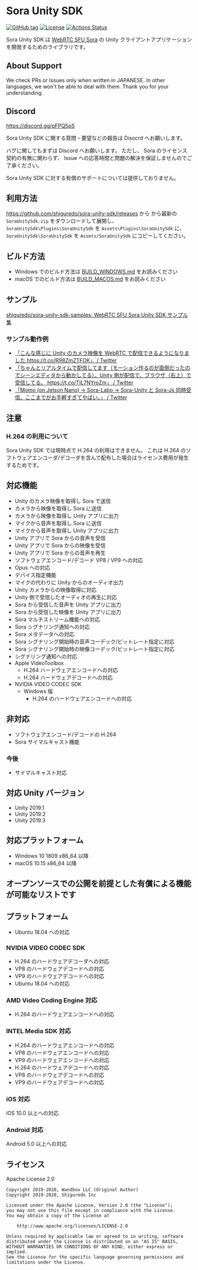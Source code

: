# Sora Unity SDK

 [![GitHub tag](https://img.shields.io/github/tag/shiguredo/sora-unity-sdk.svg)](https://github.com/shiguredo/sora-unity-sdk)
 [![License](https://img.shields.io/badge/License-Apache%202.0-blue.svg)](https://opensource.org/licenses/Apache-2.0)
 [![Actions Status](https://github.com/shiguredo/sora-unity-sdk/workflows/build/badge.svg)](https://github.com/shiguredo/sora-unity-sdk/actions)

Sora Unity SDK は [WebRTC SFU Sora](https://sora.shiguredo.jp/) の Unity クライアントアプリケーションを開発するためのライブラリです。

## About Support

We check PRs or Issues only when written in JAPANESE.
In other languages, we won't be able to deal with them. Thank you for your understanding.

## Discord

https://discord.gg/pFPQ5pS

Sora Unity SDK に関する質問・要望などの報告は Disocrd へお願いします。

バグに関してもまずは Discord へお願いします。
ただし、 Sora のライセンス契約の有無に関わらず、 Issue への応答時間と問題の解決を保証しませんのでご了承ください。

Sora Unity SDK に対する有償のサポートについては提供しておりません。

## 利用方法

https://github.com/shiguredo/sora-unity-sdk/releases から から最新の `SoraUnitySdk.zip` をダウンロードして展開し、`SoraUnitySdk\Plugins\SoraUnitySdk` を `Assets\Plugins\SoraUnitySdk` に、`SoraUnitySdk\SoraUnitySdk` を `Assets/SoraUnitySdk` にコピーしてください。

## ビルド方法

- Windows でのビルド方法は [BUILD_WINDOWS.md](doc/BUILD_WINDOWS.md) をお読みください
- macOS でのビルド方法は [BUILD_MACOS.md](doc/BUILD_MACOS.md) をお読みください

## サンプル

[shiguredo/sora\-unity\-sdk\-samples: WebRTC SFU Sora Unity SDK サンプル集](https://github.com/shiguredo/sora-unity-sdk-samples)

### サンプル動作例

- [「こんな感じに Unity のカメラ映像を WebRTC で配信できるようになりました https://t\.co/R98ZmZTFOK」 / Twitter](https://twitter.com/melponn/status/1193406538494275592?s=20)
- [「ちゃんとリアルタイムで配信してます（モーション作るのが面倒だったのでシーンエディタから動かしてる）。Unity 側が配信で、ブラウザ（右上）で受信してる。 https://t\.co/TIL7NYroZm」 / Twitter](https://twitter.com/melponn/status/1193411591183552512?s=20)
- [「Momo (on Jetson Nano) -> Sora-Labo -> Sora-Unity と Sora-Js 同時受信。ここまでがお手軽すぎてやばい。」 / Twitter](https://twitter.com/izmhrats/status/1203299775354851328?s=20)

## 注意

### H.264 の利用について

Sora Unity SDK では現時点で H.264 の利用はできません。
これは H.264 のソフトウェアエンコーダ/デコーダを含んで配布した場合はライセンス費用が発生するためです。

## 対応機能

- Unity のカメラ映像を取得し Sora で送信
- カメラから映像を取得し Sora に送信
- カメラから映像を取得し Unity アプリに出力
- マイクから音声を取得し Sora に送信
- マイクから音声を取得し Unity アプリに出力
- Unity アプリで Sora からの音声を受信
- Unity アプリで Sora からの映像を受信
- Unity アプリで Sora からの音声を再生
- ソフトウェアエンコード/デコード VP8 / VP9 への対応
- Opus への対応
- デバイス指定機能
- マイクの代わりに Unity からのオーディオ出力
- Unity カメラからの映像取得に対応
- Unity 側で受信したオーディオの再生に対応
- Sora から受信した音声を Unity アプリに出力
- Sora から受信した映像を Unity アプリに出力
- Sora マルチストリーム機能への対応
- Sora シグナリング通知への対応
- Sora メタデータへの対応
- Sora シグナリング開始時の音声コーデック/ビットレート指定に対応
- Sora シグナリング開始時の映像コーデック/ビットレート指定に対応
- シグナリング通知への対応
- Apple VideoToolbox
    - H.264 ハードウェアエンコードへの対応
    - H.264 ハードウェアデコードへの対応
- NVIDIA VIDEO CODEC SDK
    - Windows 版
        - H.264 のハードウェアエンコードへの対応


## 非対応

- ソフトウェアエンコード/デコードの H.264
- Sora サイマルキャスト機能

### 今後

- サイマルキャスト対応

## 対応 Unity バージョン

- Unity 2019.1
- Unity 2019.2
- Unity 2019.3

## 対応プラットフォーム

- Windows 10 1809 x86_64 以降
- macOS 10.15 x86_64 以降

## オープンソースでの公開を前提とした有償による機能が可能なリストです

## プラットフォーム

- Ubuntu 18.04 への対応

### NVIDIA VIDEO CODEC SDK

- H.264 のハードウェアデコーダへの対応
- VP8 のハードウェアデコードへの対応
- VP9 のハードウェアデコードへの対応
- Ubuntu 18.04 への対応

### AMD Video Coding Engine 対応

- H.264 のハードウェアエンコードへの対応

### INTEL Media SDK 対応

- H.264 のハードウェアエンコードへの対応
- VP8 のハードウェアエンコードへの対応
- VP9 のハードウェアエンコードへの対応
- H.264 のハードウェアデコードへの対応
- VP8 のハードウェアデコードへの対応
- VP9 のハードウェアデコードへの対応

### iOS 対応

iOS 10.0 以上への対応

### Android 対応

Android 5.0 以上への対応

## ライセンス

Apache License 2.0

```
Copyright 2019-2020, Wandbox LLC (Original Author)
Copyright 2019-2020, Shiguredo Inc

Licensed under the Apache License, Version 2.0 (the "License");
you may not use this file except in compliance with the License.
You may obtain a copy of the License at

    http://www.apache.org/licenses/LICENSE-2.0

Unless required by applicable law or agreed to in writing, software
distributed under the License is distributed on an "AS IS" BASIS,
WITHOUT WARRANTIES OR CONDITIONS OF ANY KIND, either express or implied.
See the License for the specific language governing permissions and
limitations under the License.
```
